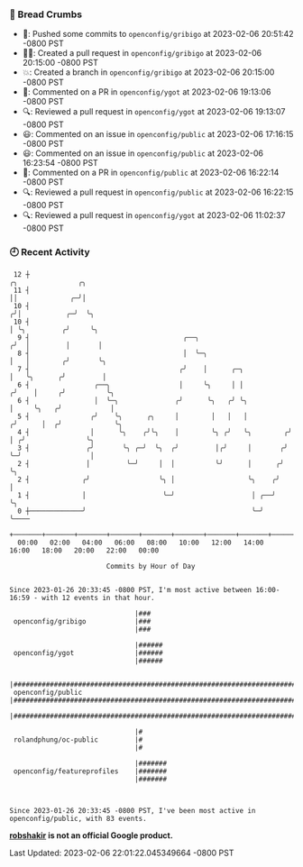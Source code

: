 ### 🍞 Bread Crumbs

 * 🚢: Pushed some commits to `openconfig/gribigo` at 2023-02-06 20:51:42 -0800 PST
 * ✍🏼: Created a pull request in `openconfig/gribigo` at 2023-02-06 20:15:00 -0800 PST
 * 💥: Created a branch in `openconfig/gribigo` at 2023-02-06 20:15:00 -0800 PST
 * 💬: Commented on a PR in  `openconfig/ygot` at 2023-02-06 19:13:06 -0800 PST
 * 🔍: Reviewed a pull request in  `openconfig/ygot` at 2023-02-06 19:13:07 -0800 PST
 * 😃: Commented on an issue in `openconfig/public` at 2023-02-06 17:16:15 -0800 PST
 * 😃: Commented on an issue in `openconfig/public` at 2023-02-06 16:23:54 -0800 PST
 * 💬: Commented on a PR in  `openconfig/public` at 2023-02-06 16:22:14 -0800 PST
 * 🔍: Reviewed a pull request in  `openconfig/public` at 2023-02-06 16:22:15 -0800 PST
 * 🔍: Reviewed a pull request in  `openconfig/ygot` at 2023-02-06 11:02:37 -0800 PST

### 🕘 Recent Activity
```
 12 ┼                                                                    ╭╮               ╭╮
 11 ┤                                                                    ││             ╭─╯│
 10 ┤                                                                   ╭╯│           ╭─╯  ╰╮
 10 ┤                                                                   │ ╰╮         ╭╯     ╰╮
  9 ┤                                      ╭──╮                        ╭╯  │         │       │
  8 ┤                                      │  ╰─╮                      │   │        ╭╯       ╰╮
  7 ┤                                     ╭╯    │      ╭─╮             │   ╰╮      ╭╯         │
  6 ┤                ╭──╮                 │     ╰╮     │ │            ╭╯    │     ╭╯          ╰╮
  6 ┤                │  ╰─╮              ╭╯      ╰╮   ╭╯ ╰╮           │     ╰╮   ╭╯            │
  5 ┤               ╭╯    ╰╮      ╭╮     │        │   │   │          ╭╯      │  ╭╯             ╰╮
  4 ┤               │      ╰╮    ╭╯╰╮    │        ╰╮ ╭╯   ╰╮        ╭╯       │ ╭╯               ╰╮
  3 ┤              ╭╯       ╰╮ ╭─╯  ╰╮  ╭╯         │╭╯     │       ╭╯        ╰─╯                 │
  2 ┤              │         ╰─╯     │  │          ╰╯      │      ╭╯                             ╰╮
  2 ┤             ╭╯                 ╰╮ │                  ╰╮    ╭╯                               │
  1 ┤             │                   ╰─╯                   │ ╭──╯                                ╰╮
  0 ┼─────────────╯                                         ╰─╯                                    ╰────
    +───────+───────+───────+───────+───────+───────+───────+───────+───────+───────+───────+───────+────
  00:00   02:00   04:00   06:00   08:00   10:00   12:00   14:00   16:00   18:00   20:00   22:00   00:00   

						Commits by Hour of Day


Since 2023-01-26 20:33:45 -0800 PST, I'm most active between 16:00-16:59 - with 12 events in that hour.

```



```
                               |###
 openconfig/gribigo            |###
                               |###

                               |######
 openconfig/ygot               |######
                               |######

                               |###################################################################################
 openconfig/public             |###################################################################################
                               |###################################################################################

                               |#
 rolandphung/oc-public         |#
                               |#

                               |#######
 openconfig/featureprofiles    |#######
                               |#######



Since 2023-01-26 20:33:45 -0800 PST, I've been most active in openconfig/public, with 83 events.

```
**[robshakir](mailto:robjs@google.com) is not an official Google product.**  


Last Updated: 2023-02-06 22:01:22.045349664 -0800 PST
